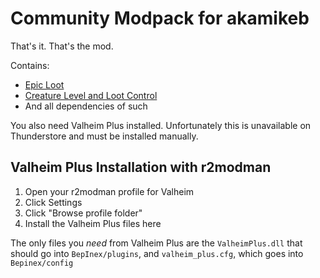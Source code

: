 # Community Modpack for akamikeb

That's it. That's the mod.

Contains:

* [Epic Loot](https://valheim.thunderstore.io/package/RandyKnapp/EpicLoot/)
* [Creature Level and Loot Control](https://valheim.thunderstore.io/package/Smoothbrain/CreatureLevelAndLootControl/)
* And all dependencies of such

You also need Valheim Plus installed. Unfortunately this is unavailable on Thunderstore and must be installed manually.

## Valheim Plus Installation with r2modman

1. Open your r2modman profile for Valheim
2. Click Settings
3. Click "Browse profile folder"
4. Install the Valheim Plus files here

The only files you _need_ from Valheim Plus are the `ValheimPlus.dll` that should go into `BepInex/plugins`, and `valheim_plus.cfg`, which goes into `Bepinex/config`
